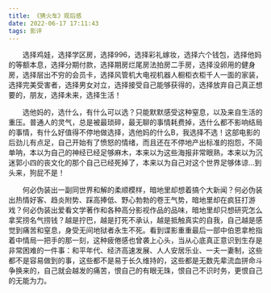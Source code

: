 ```yaml
---
title: 《猜火车》观后感
date: 2022-06-17 17:11:43
tags: 影评
---
```


&emsp;&emsp;选择鸡娃，选择学区房，选择996，选择彩礼嫁妆，选择六个钱包，选择他妈的等额本息，选择分期付款，选择期房烂尾房法拍房二手房，选择没卵用的健身房，选择层出不穷的会员卡，选择风管机大电视机器人橱柜衣柜千人一面的家装，选择完美受害者，选择男女对立，选择接受自己能够获得的，选择放弃自己真正想要的，朋友，选择未来，选择生活！
<!-- more -->

&emsp;&emsp;选他妈的，选什么，有什么可以选？只能默默感受这种窒息，以及来自生活的重压。普通人的灵气，总是被最琐碎，最无聊的事情耗费掉，选什么都不影响结局的事情，有什么好值得不停地做选择，选他妈的什么B，我选择不选！这部电影的后劲儿有点足，自己开始有了愤怒的情绪，而且还在不停地产出标准的抱怨，不简单呐，本以为自己的神经已经足够麻木，本来以为这些海报非常眼熟，本来以为沉迷郭小四的丧文化的那个自己已经死掉了，本来以为自己对这个世界足够体谅...到头来，狗屁不是！

&emsp;&emsp;何必伪装出一副同世界和解的柔顺模样，暗地里却想着搞个大新闻？何必伪装出热情好客、趋炎附势、踩高捧低、野心勃勃的卷王气势，暗地里却在疯狂打游戏？何必伪装出爱看文学著作和各种高分影视作品的品味，暗地里却只想研究怎么拿奖捞名气捞钱？越是拧巴，越是打死不承认，越是抵触真实的自我，自己越是感觉到痛苦和窒息，身受无间地狱者永生不死。看到谍影重重最后一部中伯恩拿枪指着中情局一把手的那一刻，这种疲倦感也曾袭上心头，当从心底真正意识到生存是非常困难的一件事：和平年代、经济高速发展、人人安居乐业、一夫一妻制，这些都不是容易做到的事，这些都不是易于长久维持的，这些都是无数先辈流血拼命斗争换来的，自己就会越发的痛苦，恨自己的有眼无珠，恨自己不识时务，更恨自己的无能为力。